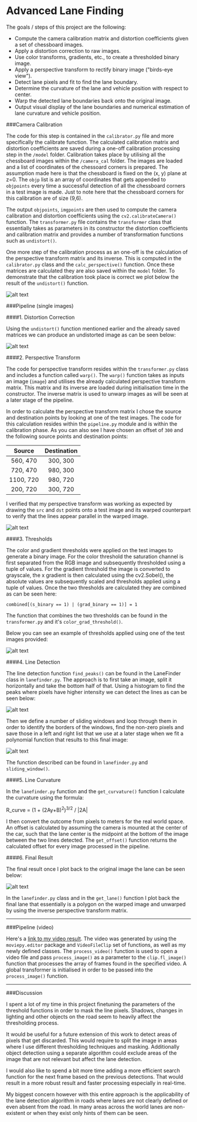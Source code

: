 # Advanced Lane Finding

The goals / steps of this project are the following:

* Compute the camera calibration matrix and distortion coefficients given a set of chessboard images.
* Apply a distortion correction to raw images.
* Use color transforms, gradients, etc., to create a thresholded binary image.
* Apply a perspective transform to rectify binary image ("birds-eye view").
* Detect lane pixels and fit to find the lane boundary.
* Determine the curvature of the lane and vehicle position with respect to center.
* Warp the detected lane boundaries back onto the original image.
* Output visual display of the lane boundaries and numerical estimation of lane curvature and vehicle position.

[//]: # (Image References)

[image1]: ./output_images/undistorted_output.png "Undistorted"
[image2]: ./output_images/warped.png "Undistorted and Warped"

[image3]: ./output_images/threshold.png "Thresholds Applied"
[image4]: ./output_images/histogram.png "Histogram"
[image5]: ./output_images/detected_lines.png "Detected Lines"

[image6]: ./output_images/undistorted_test.png "Undistorted Test"

[image7]: ./output_images/example_output.png "Output"
[video1]: ./project_video.mp4 "Video"

###Camera Calibration

The code for this step is contained in the `calibrator.py` file and more specifically the calibrate function. The calculated calibration matrix and distortion coefficients are saved during a one-off calibration processing step in the `/model` folder. Calibration takes place by utilising all the chessboard images within the `/camera_cal` folder. The images are loaded and a list of coordinates of the chessoard corners is prepared. The assumption made here is that the chessboard is fixed on the (x, y) plane at z=0. The `objp` list is an array of coordinates that gets appended to `objpoints` every time a successful detection of all the chessboard corners in a test image is made. Just to note here that the chessboard corners for this calibration are of size (9,6). 

The output `objpoints`, `imgpoints` are then used to compute the camera calibration and distortion coefficients using the `cv2.calibrateCamera()` function. The `transformer.py` file contains the `transformer` class that essentially takes as parameters in its constructor the distortion coefficients and calibration matrix and provides a number of transformation functions such as `undistort()`. 

One more step of the calibration process as an one-off is the calculation of the perspective transform matrix and its inverse. This is computed in the `calibrator.py` class and the `calc_perspective()` function. Once these matrices are calculated they are also saved within the `model` folder. To demonstrate that the calibration took place is correct we plot below the result of the `undistort()` function.

![alt text][image1]

###Pipeline (single images)

####1. Distortion Correction

Using the `undistort()` function mentioned earlier and the already saved matrices we can produce an undistorted image as can be seen below:

![alt text][image6]

####2. Perspective Transform 

The code for perspective transform resides within the `transformer.py` class and includes a function called `warp()`. The `warp()` function takes as inputs an image (`image`) and utilises the already calculated perspective transform matrix. This matrix and its inverse are loaded during initialisation time in the constructor. The inverse matrix is used to unwarp images as will be seen at a later stage of the pipeline.

In order to calculate the perspective transform matrix I chose the source and destination points by looking at one of the test images. The code for this calculation resides within the `pipeline.py` module and is within the calibration phase. As you can also see I have chosen an offset of `300` and the following source points and destination points:

| Source        | Destination   | 
|:-------------:|:-------------:| 
| 560, 470      | 300, 300      | 
| 720, 470      | 980, 300      |
| 1100, 720     | 980, 720      |
| 200, 720      | 300, 720      |

I verified that my perspective transform was working as expected by drawing the `src` and `dst` points onto a test image and its warped counterpart to verify that the lines appear parallel in the warped image.

![alt text][image2]

####3. Thresholds

The color and gradient thresholds were applied on the test images to generate a binary image. For the color threshold the saturation channel is first separated from the RGB image and subsequently thresholded using a tuple of values. For the gradient threshold the image is converted to grayscale, the x gradient is then calculated using the cv2.Sobel(), the absolute values are subsequently scaled and thresholds applied using a tuple of values. Once the two thresholds are calculated they are combined as can be seen here: 

`combined[(s_binary == 1) | (grad_binary == 1)] = 1`

The function that combines the two thresholds can be found in the `transformer.py` and it's `color_grad_threshold()`.

Below you can see an example of thresholds applied using one of the test images provided:

![alt text][image3]

####4. Line Detection

The line detection function `find_peaks()` can be found in the LaneFinder class in `lanefinder.py`. The approach is to first take an image, split it horizontally and take the bottom half of that. Using a histogram to find the peaks where pixels have higher intensity we can detect the lines as can be seen below:

![alt text][image4]

Then we define a number of sliding windows and loop through them in order to identify the borders of the windows, find the non-zero pixels and save those in a left and right list that we use at a later stage when we fit a polynomial function that results to this final image:

![alt text][image5]

The function described can be found in `lanefinder.py` and `sliding_window()`.

####5. Line Curvature

In the `lanefinder.py` function and the `get_curvature()` function I calculate the curvature using the formula:

R_curve = (1 + (2Ay+B)<sup>2</sup>)<sup>3/2</sup> / |2A|

I then convert the outcome from pixels to meters for the real world space. An offset is calculated by assuming the camera is mounted at the center of the car, such that the lane center is the midpoint at the bottom of the image between the two lines detected. The `get_offset()` function returns the calculated offset for every image processed in the pipeline.

####6. Final Result

The final result once I plot back to the original image the lane can be seen below:

![alt text][image7]

In the `lanefinder.py` class and in the `get_lane()` function I plot back the final lane that essentially is a polygon on the warped image and unwarped by using the inverse perspective transform matrix.

---

###Pipeline (video)

Here's a [link to my video result](./project_output.mp4). The video was generated by using the `moviepy.editor` package and `VideoFileClip` set of functions, as well as my newly defined classes. The `process_video()` function is used to open a video file and pass `process_image()` as a parameter to the `clip.fl_image()` function that processes the array of frames found in the specified video. A global transformer is initialised in order to be passed into the `process_image()` function.

---

###Discussion

I spent a lot of my time in this project finetuning the parameters of the threshold functions in order to mask the line pixels. Shadows, changes in lighting and other objects on the road seem to heavily affect the thresholding process. 

It would be useful for a future extension of this work to detect areas of pixels that get discarded. This would require to split the image in areas where I use different thresholding techniques and masking. Additionally object detection using a separate algorithm could exclude areas of the image that are not relevant but affect the lane detection.

I would also like to spend a bit more time adding a more efficient search function for the next frame based on the previous detections. That would result in a more robust result and faster processing especially in real-time. 

My biggest concern however with this entire approach is the applicability of the lane detection algorithm in roads where lanes are not clearly defined or even absent from the road. In many areas across the world lanes are non-existent or when they exist only hints of them can be seen. 